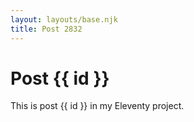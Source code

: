 ```yaml
---
layout: layouts/base.njk
title: Post 2832
---
```


# Post {{ id }}

This is post {{ id }} in my Eleventy project.
